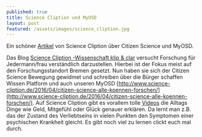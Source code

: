 ```yaml
---
published: true
title: Science Cliption und MyOSD
layout: post
featured: /assets/images/science_cliption.jpg
---
```


Ein schöner [Artikel](http://www.science-cliption.de/2016/04/citizen-science-alle-koennen-forschen/) von Science Cliption über Citizen Science und MyOSD.

Das Blog [Science Cliption -Wissenschaft klip & clar](http://www.science-cliption.de/) versucht Forschung für Jedermann/frau verständlich darzustellen. Hierbei ist der Fokus meist auf den Forschungsstandort Bremen gesetzt. Nun haben sie sich der Citizen Science Bewegung gewidmet und schreiben über die Bürger schaffen Wissen Platform und auch unseren MyOSD
[http://www.science-cliption.de/2016/04/citizen-science-alle-koennen-forschen/](http://www.science-cliption.de/2016/04/citizen-science-alle-koennen-forschen/).
Auf Science Cliption gibt es vorallem tolle [Videos](http://www.science-cliption.de/clipedia/) die Alltags Dinge wie Geld, Mitgefühl oder Glück genauer erklären. Da lernt man z.B. das der Zustand des Verliebtseins in vielen Punkten den Symptomen einer psychischen Krankheit gleicht. Es gibt noch viel zu lernen clickt euch mal durch.
